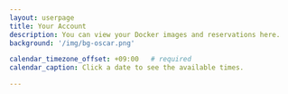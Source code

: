 ```yaml
---
layout: userpage
title: Your Account
description: You can view your Docker images and reservations here.
background: '/img/bg-oscar.png'

calendar_timezone_offset: +09:00   # required
calendar_caption: Click a date to see the available times.

---
```


